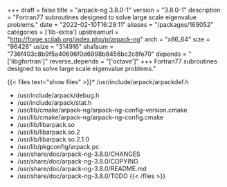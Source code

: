 +++
draft = false
title = "arpack-ng 3.8.0-1"
version = "3.8.0-1"
description = "Fortran77 subroutines designed to solve large scale eigenvalue problems."
date = "2022-02-10T16:29:11"
aliases = "/packages/169052"
categories = ['lib-extra']
upstreamurl = "http://forge.scilab.org/index.php/p/arpack-ng"
arch = "x86_64"
size = "96428"
usize = "314916"
sha1sum = "736f403c8b9f5a40696f0d6998b8456bc2c8fe70"
depends = "['libgfortran']"
reverse_depends = "['octave']"
+++
Fortran77 subroutines designed to solve large scale eigenvalue problems."

{{< files text="show files" >}}* /usr/include/arpack/arpackdef.h
* /usr/include/arpack/debug.h
* /usr/include/arpack/stat.h
* /usr/lib/cmake/arpack-ng/arpack-ng-config-version.cmake
* /usr/lib/cmake/arpack-ng/arpack-ng-config.cmake
* /usr/lib/libarpack.so
* /usr/lib/libarpack.so.2
* /usr/lib/libarpack.so.2.1.0
* /usr/lib/pkgconfig/arpack.pc
* /usr/share/doc/arpack-ng-3.8.0/CHANGES
* /usr/share/doc/arpack-ng-3.8.0/COPYING
* /usr/share/doc/arpack-ng-3.8.0/README.md
* /usr/share/doc/arpack-ng-3.8.0/TODO
{{< /files >}}